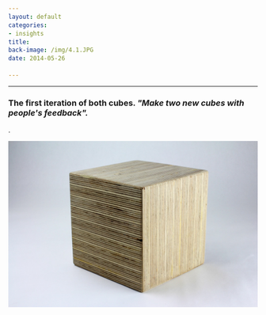 ```yaml
---
layout: default
categories:
- insights
title: 
back-image: /img/4.1.JPG
date: 2014-05-26

---
```


<hr/>

<h3 class="col-md-8 col-md-offset-2 vcenter">The first iteration of both cubes. <em>"Make two new cubes with people's feedback".</em></h3>

<p class="col-md-10 col-md-offset-1 justify"> .</p>

<p class="col-md-8 col-md-offset-2"><img class="img-responsive" src="/img/5.1.JPG" alt="Plywood 1X"/></p>
